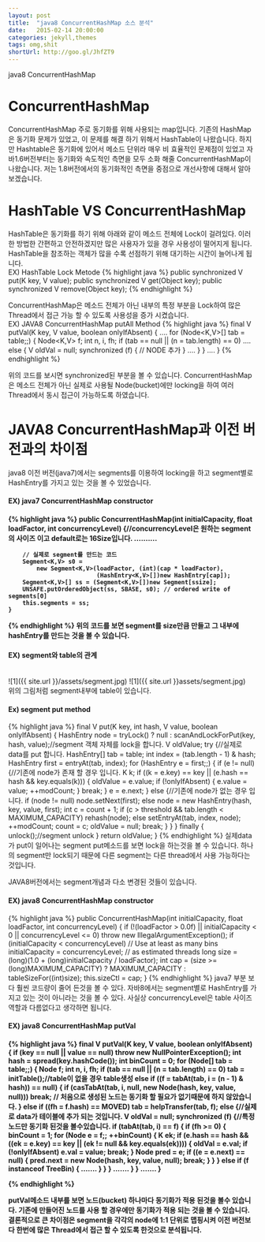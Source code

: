 ```yaml
---
layout: post
title:  "java8 ConcurrentHashMap 소스 분석"
date:   2015-02-14 20:00:00
categories: jekyll,themes
tags: omg,shit
shortUrl: http://goo.gl/JhfZT9
---
```

java8 ConcurrentHashMap

<h1>ConcurrentHashMap</h1>
ConcurrentHashMap 주로 동기화를 위해 사용되는 map입니다. 기존의 HashMap은 동기화 문제가 있었고, 이 문제를 해결 하기 위해서 HashTable이 나왔습니다. 
하지만 Hashtable은 동기화에 있어서 메소드 단위라 매우 비 효율적인 문제점이 있었고 자바1.6버전부터는 동기화와 속도적인 측면을 모두 소화 해줄  ConcurrentHashMap이 나왔습니다. 저는 1.8버전에서의 동기화적인 측면을 중점으로  개선사항에 대해서 알아보겠습니다.

<h1>HashTable VS ConcurrentHashMap</h1>
HashTable은 동기화를 하기 위해 아래와 같이 메소드 전체에 Lock이 걸려있다. 이러한 방법한 간편하고 안전하겠지만 많은 사용자가 있을 경우 사용성이 떨어지게 됩니다. HashTable을 참조하는 객체가 많을 수록 선점하기 위해 대기하는 시간이 늘어나게 됩니다.
<br>
EX) HashTable Lock Metode
{% highlight java %}
public synchronized V put(K key, V value);
public synchronized V get(Object key);
public synchronized V remove(Object key);
{% endhighlight %}

ConcurrentHashMap은 메소드 전체가 아닌 내부의 특정 부분을 Lock하여 많은 Thread에서 접근 가능 할 수 있도록 사용성을 증가 시켰습니다.
<br>
EX) JAVA8 ConcurrentHashMap putAll Method
{% highlight java %}
  final V putVal(K key, V value, boolean onlyIfAbsent) {
       ....
        for (Node<K,V>[] tab = table;;) {
            Node<K,V> f; int n, i, fh;
            if (tab == null || (n = tab.length) == 0)
			....
            else {
                V oldVal = null;
                synchronized (f) {
                   // NODE 추가
                }
               ....
            }
        }
		....
    }
{% endhighlight %}

위의 코드를 보시면 synchronized된 부분을 볼 수 있습니다. ConcurrentHashMap은 메소드 전체가 아닌 실제로 사용될 Node(bucket)에만 locking을 하여 여러 Thread에서 동시 접근이 가능하도록 하였습니다.

<h1>JAVA8 ConcurrentHashMap과 이전 버전과의 차이점</h1>

java8 이전 버전(java7)에서는 segments를 이용하여 locking을 하고 segment별로 HashEntry를 가지고 있는 것을 볼 수 있었습니다.

<h4>EX) java7 ConcurrentHashMap constructor<h4>
{% highlight java %}
  public ConcurrentHashMap(int initialCapacity, float loadFactor, int concurrencyLevel) {//concurrencyLevel은 원하는 segment의 사이즈 이고 default로는 16Size입니다.
		..........
				
		// 실제로 segment를 만드는 코드
        Segment<K,V> s0 =
            new Segment<K,V>(loadFactor, (int)(cap * loadFactor),
                             (HashEntry<K,V>[])new HashEntry[cap]);
        Segment<K,V>[] ss = (Segment<K,V>[])new Segment[ssize];
        UNSAFE.putOrderedObject(ss, SBASE, s0); // ordered write of segments[0]
        this.segments = ss;
    }
{% endhighlight %}
위의 코드를 보면 segment를 size만큼 만들고 그 내부에 hashEntry를 만드는 것을 볼 수 있습니다.

<h4>EX) segment와 table의 관계</h4><br>
![1]({{ site.url }}/assets/segment.jpg)
![1]({{ site.url }}assets/segment.jpg)
<br>
위의 그림처럼 segment내부에 table이 있습니다.


<h4>Ex) segment put method</h4>
{% highlight java %}
 final V put(K key, int hash, V value, boolean onlyIfAbsent) {
            HashEntry<K,V> node = tryLock() ? null :
                scanAndLockForPut(key, hash, value);//segment 객체 자체를 lock을 합니다.
            V oldValue;
            try {//실제로 data를 put 합니다.
                HashEntry<K,V>[] tab = table;
                int index = (tab.length - 1) & hash;
                HashEntry<K,V> first = entryAt(tab, index);
                for (HashEntry<K,V> e = first;;) {
                    if (e != null) {//기존에 node가 존재 할 경우 입니다.
                        K k;
                        if ((k = e.key) == key ||
                            (e.hash == hash && key.equals(k))) {
                            oldValue = e.value;
                            if (!onlyIfAbsent) {
                                e.value = value;
                                ++modCount;
                            }
                            break;
                        }
                        e = e.next;
                    }
                    else {//기존에 node가 없는 경우 입니다.
                        if (node != null)
                            node.setNext(first);
                        else
                            node = new HashEntry<K,V>(hash, key, value, first);
                        int c = count + 1;
                        if (c > threshold && tab.length < MAXIMUM_CAPACITY)
                            rehash(node);
                        else
                            setEntryAt(tab, index, node);
                        ++modCount;
                        count = c;
                        oldValue = null;
                        break;
                    }
                }
            } finally {
                unlock();//segment unlock
            }
            return oldValue;
        }
{% endhighlight %}
실제data가 put이 일어나는 segment put메소드를 보면 lock을 하는것을 볼 수 있습니다. 하나의 segment만 lock되기 때문에 다른 segment는 다른 thread에서 사용 가능하다는 것입니다.


JAVA8버전에서는 segment개념과 다소 변경된 것들이 있습니다.
<br>
<h4>EX) java8 ConcurrentHashMap constructor</h4>
{% highlight java %}
   public ConcurrentHashMap(int initialCapacity,
                             float loadFactor, int concurrencyLevel) {
        if (!(loadFactor > 0.0f) || initialCapacity < 0 || concurrencyLevel <= 0)
            throw new IllegalArgumentException();
        if (initialCapacity < concurrencyLevel)   // Use at least as many bins
            initialCapacity = concurrencyLevel;   // as estimated threads
        long size = (long)(1.0 + (long)initialCapacity / loadFactor);
        int cap = (size >= (long)MAXIMUM_CAPACITY) ?
            MAXIMUM_CAPACITY : tableSizeFor((int)size);
        this.sizeCtl = cap;
    }
{% endhighlight %}
java7 부분 보다 훨씬 코드량이 줄어 든것을 볼 수 있다. 자바8에서는 segment별로 HashEntry를 가지고 있는 것이 아니라는 것을 볼 수 있다. 사실상 concurrencyLevel은 table 사이즈 역할과 다름없다고 생각하면 됩니다.

<h4>EX) java8 ConcurrentHashMap putVal<h4>
{% highlight java %}
  final V putVal(K key, V value, boolean onlyIfAbsent) {
        if (key == null || value == null) throw new NullPointerException();
        int hash = spread(key.hashCode());
        int binCount = 0;
        for (Node<K,V>[] tab = table;;) {
            Node<K,V> f; int n, i, fh;
            if (tab == null || (n = tab.length) == 0)
                tab = initTable();//table이 없을 경우 table생성
            else if ((f = tabAt(tab, i = (n - 1) & hash)) == null) {
                if (casTabAt(tab, i, null,
                             new Node<K,V>(hash, key, value, null)))
                    break;                   // 처음으로 생성된 노드는 동기화 할 필요가 없기때문에 하지 않았습니다.
            }
            else if ((fh = f.hash) == MOVED)
                tab = helpTransfer(tab, f);
            else {//실제로 data가 테이블에 추가 되는 것입니다.
                V oldVal = null;
                synchronized (f) {//특정 노드만 동기화 된것을 볼수있습니다.
                    if (tabAt(tab, i) == f) {
                        if (fh >= 0) {
                            binCount = 1;
                            for (Node<K,V> e = f;; ++binCount) {
                                K ek;
                                if (e.hash == hash &&
                                    ((ek = e.key) == key ||
                                     (ek != null && key.equals(ek)))) {
                                    oldVal = e.val;
                                    if (!onlyIfAbsent)
                                        e.val = value;
                                    break;
                                }
                                Node<K,V> pred = e;
                                if ((e = e.next) == null) {
                                    pred.next = new Node<K,V>(hash, key,
                                                              value, null);
                                    break;
                                }
                            }
                        }
                        else if (f instanceof TreeBin) {
                         .......
                        }
                    }
                }
                .......
            }
        }
    .......
    }

{% endhighlight %}

putVal메소드 내부를 보면 노드(bucket) 하나마다 동기화가 적용 된것을 볼수 있습니다. 기존에 만들어진 노드를 사용 할 경우에만  동기화가 적용 되는 것을 볼 수 있습니다.
결론적으로 큰 차이점은 segment을 각각의 node에 1:1 단위로 맵핑시켜 이전 버전보다 한번에 많은 Thread에서 접근 할 수 있도록 한것으로 분석됩니다.

